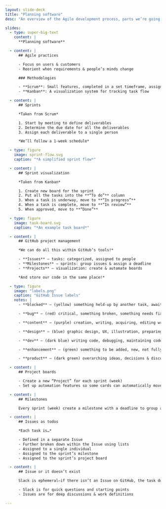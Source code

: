 ```yaml
---
layout: slide-deck
title: "Planning software"
desc: "An overview of the Agile development process, parts we’re going to use, and how we’ll use GitHub as project management software."

slides:
  - type: super-big-text
    content: |
      **Planning software**

  - content: |
      ## Agile practices

      - Focus on users & customers
      - Reorient when requirements & people’s minds change

      ### Methodologies

      - **Scrum**: Small features, completed in a set timeframe, assigned to a single person
      - **Kanban**: A visualization system for tracking task flow

  - content: |
      ## Sprints

      *Taken from Scrum*

      1. Start by meeting to define deliverables
      2. Determine the due date for all the deliverables
      3. Assign each deliverable to a single person

      *We’ll follow a 1-week schedule*

  - type: figure
    image: sprint-flow.svg
    caption: "*A simplified sprint flow*"

  - content: |
      ## Sprint visualization

      *Taken from Kanban*

      1. Create new board for the sprint
      2. Put all the tasks into the **“To do”** column
      3. When a task is underway, move to **“In progress”**
      4. When a task is complete, move to **“In review”**
      5. When approved, move to **“Done”**

  - type: figure
    image: task-board.svg
    caption: "*An example task board*"

  - content: |
      ## GitHub project management

      *We can do all this within GitHub’s tools!*

      - **Issues** — tasks: categorized, assigned to people
      - **Milestones** — sprints: group issues & assign a deadline
      - **Projects** — visualization: create & automate boards

      *And store our code in the same place!*

  - type: figure
    image: "labels.png"
    caption: "GitHub Issue labels"
    notes: |
      - **blocked** — (yellow) something held-up by another task, awaiting something else to be completed; technical debt: code that needs to be written better

      - **bug** — (red) critical, something broken, something needs fixing

      - **content** — (purple) creation, writing, acquiring, editing written text content

      - **design** — (blue) graphic design, UX, illustration, preparing assets

      - **dev** — (dark blue) writing code, debugging, maintaining code

      - **enhancement** — (green) something to be added, new, not fully specified yet

      - **product** — (dark green) overarching ideas, decisions & discussions

  - content: |
      ## Project boards

      - Create a new “Project” for each sprint (week)
      - Set up automation features so some cards can automatically move

  - content: |
      ## Milestones

      Every sprint (week) create a milestone with a deadline to group all the sprint’s tasks.

  - content: |
      ## Issues as todos

      *Each task is…*

      - Defined in a separate Issue
      - Further broken down within the Issue using lists
      - Assigned to a single individual
      - Assigned to the sprint’s milestone
      - Assigned to the sprint’s project board

  - content: |
      ## Issue or it doesn’t exist

      Slack is ephemeral—if there isn’t an Issue on GitHub, the task doesn’t exist.

      - Slack is for quick questions and starting points
      - Issues are for deep discussions & work definitions

---
```

